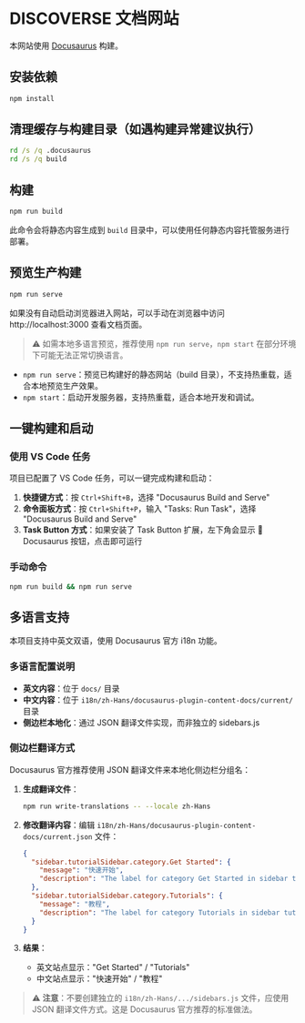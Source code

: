 # DISCOVERSE 文档网站

本网站使用 [Docusaurus](https://docusaurus.io/) 构建。

## 安装依赖

```bash
npm install
```

## 清理缓存与构建目录（如遇构建异常建议执行）

```cmd
rd /s /q .docusaurus
rd /s /q build
```

## 构建

```bash
npm run build
```

此命令会将静态内容生成到 `build` 目录中，可以使用任何静态内容托管服务进行部署。


## 预览生产构建

```bash
npm run serve
```

如果没有自动启动浏览器进入网站，可以手动在浏览器中访问 http://localhost:3000 查看文档页面。

> ⚠️ 如需本地多语言预览，推荐使用 `npm run serve`，`npm start` 在部分环境下可能无法正常切换语言。

- `npm run serve`：预览已构建好的静态网站（build 目录），不支持热重载，适合本地预览生产效果。
- `npm start`：启动开发服务器，支持热重载，适合本地开发和调试。

## 一键构建和启动

### 使用 VS Code 任务
项目已配置了 VS Code 任务，可以一键完成构建和启动：

1. **快捷键方式**：按 `Ctrl+Shift+B`，选择 "Docusaurus Build and Serve"
2. **命令面板方式**：按 `Ctrl+Shift+P`，输入 "Tasks: Run Task"，选择 "Docusaurus Build and Serve"
3. **Task Button 方式**：如果安装了 Task Button 扩展，左下角会显示 🚀 Docusaurus 按钮，点击即可运行

### 手动命令
```bash
npm run build && npm run serve
```

## 多语言支持

本项目支持中英文双语，使用 Docusaurus 官方 i18n 功能。

### 多语言配置说明

- **英文内容**：位于 `docs/` 目录
- **中文内容**：位于 `i18n/zh-Hans/docusaurus-plugin-content-docs/current/` 目录
- **侧边栏本地化**：通过 JSON 翻译文件实现，而非独立的 sidebars.js

### 侧边栏翻译方式

Docusaurus 官方推荐使用 JSON 翻译文件来本地化侧边栏分组名：

1. **生成翻译文件**：
   ```bash
   npm run write-translations -- --locale zh-Hans
   ```

2. **修改翻译内容**：编辑 `i18n/zh-Hans/docusaurus-plugin-content-docs/current.json` 文件：
   ```json
   {
     "sidebar.tutorialSidebar.category.Get Started": {
       "message": "快速开始",
       "description": "The label for category Get Started in sidebar tutorialSidebar"
     },
     "sidebar.tutorialSidebar.category.Tutorials": {
       "message": "教程",
       "description": "The label for category Tutorials in sidebar tutorialSidebar"
     }
   }
   ```

3. **结果**：
   - 英文站点显示："Get Started" / "Tutorials"
   - 中文站点显示："快速开始" / "教程"

> ⚠️ **注意**：不要创建独立的 `i18n/zh-Hans/.../sidebars.js` 文件，应使用 JSON 翻译文件方式。这是 Docusaurus 官方推荐的标准做法。

